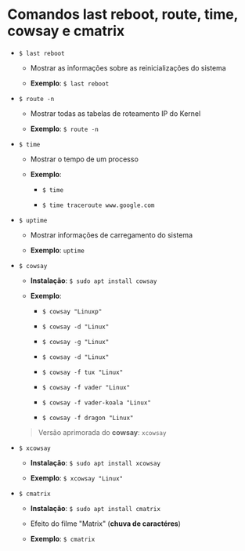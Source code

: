 # Comandos last reboot, route, time, cowsay e cmatrix

* `$ last reboot`

  * Mostrar as informações sobre as reinicializações do sistema

  * **Exemplo**: `$ last reboot`

* `$ route -n`

  * Mostrar todas as tabelas de roteamento IP do Kernel

  * **Exemplo**: `$ route -n`

* `$ time`

  * Mostrar o tempo de um processo

  * **Exemplo**: 
    
    * `$ time`

    * `$ time traceroute www.google.com`

* `$ uptime`

  * Mostrar informações de carregamento do sistema

  * **Exemplo**: `uptime`


* `$ cowsay`

  * **Instalação**: `$ sudo apt install cowsay`

  * **Exemplo**:
    * `$ cowsay "Linuxp"`

    * `$ cowsay -d "Linux"`

    * `$ cowsay -g "Linux"`

    * `$ cowsay -d "Linux"`

    * `$ cowsay -f tux "Linux"`

    * `$ cowsay -f vader "Linux"`

    * `$ cowsay -f vader-koala "Linux"`

    * `$ cowsay -f dragon "Linux"`

  > Versão aprimorada do **cowsay**: `xcowsay`

* `$ xcowsay`

  * **Instalação**: `$ sudo apt install xcowsay`

  * **Exemplo**: `$ xcowsay "Linux"`

* `$ cmatrix`

  * **Instalação**: `$ sudo apt install cmatrix`

  * Efeito do filme "Matrix" (**chuva de caractéres**)

  * **Exemplo**: `$ cmatrix`